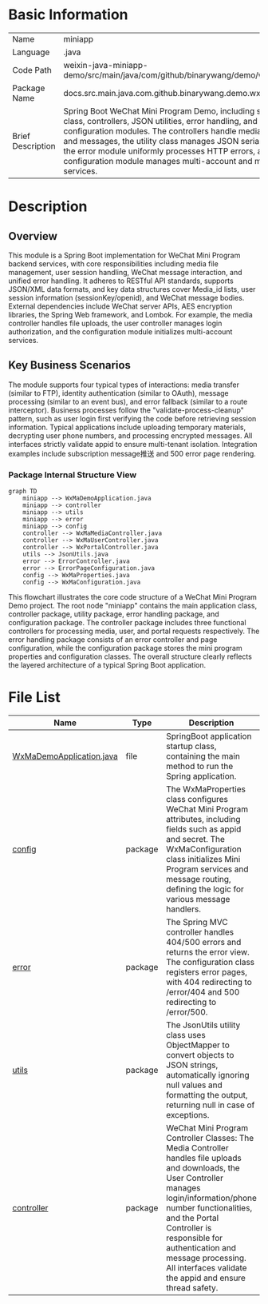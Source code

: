 # Basic Information

|      |      |
|------|------|
| Name | miniapp |
| Language | .java |
| Code Path | weixin-java-miniapp-demo/src/main/java/com/github/binarywang/demo/wx/miniapp |
| Package Name | docs.src.main.java.com.github.binarywang.demo.wx.miniapp |
| Brief Description | Spring Boot WeChat Mini Program Demo, including startup class, controllers, JSON utilities, error handling, and configuration modules. The controllers handle media, users, and messages, the utility class manages JSON serialization, the error module uniformly processes HTTP errors, and the configuration module manages multi-account and messaging services. |

# Description

## Overview  
This module is a Spring Boot implementation for WeChat Mini Program backend services, with core responsibilities including media file management, user session handling, WeChat message interaction, and unified error handling. It adheres to RESTful API standards, supports JSON/XML data formats, and key data structures cover Media_id lists, user session information (sessionKey/openid), and WeChat message bodies. External dependencies include WeChat server APIs, AES encryption libraries, the Spring Web framework, and Lombok. For example, the media controller handles file uploads, the user controller manages login authorization, and the configuration module initializes multi-account services.  

## Key Business Scenarios  
The module supports four typical types of interactions: media transfer (similar to FTP), identity authentication (similar to OAuth), message processing (similar to an event bus), and error fallback (similar to a route interceptor). Business processes follow the "validate-process-cleanup" pattern, such as user login first verifying the code before retrieving session information. Typical applications include uploading temporary materials, decrypting user phone numbers, and processing encrypted messages. All interfaces strictly validate appid to ensure multi-tenant isolation. Integration examples include subscription message推送 and 500 error page rendering.


### Package Internal Structure View

```mermaid
graph TD
    miniapp --> WxMaDemoApplication.java
    miniapp --> controller
    miniapp --> utils
    miniapp --> error
    miniapp --> config
    controller --> WxMaMediaController.java
    controller --> WxMaUserController.java
    controller --> WxPortalController.java
    utils --> JsonUtils.java
    error --> ErrorController.java
    error --> ErrorPageConfiguration.java
    config --> WxMaProperties.java
    config --> WxMaConfiguration.java
```

This flowchart illustrates the core code structure of a WeChat Mini Program Demo project. The root node "miniapp" contains the main application class, controller package, utility package, error handling package, and configuration package. The controller package includes three functional controllers for processing media, user, and portal requests respectively. The error handling package consists of an error controller and page configuration, while the configuration package stores the mini program properties and configuration classes. The overall structure clearly reflects the layered architecture of a typical Spring Boot application.

# File List

| Name   | Type  | Description |
|-------|------|-------------|
| [WxMaDemoApplication.java](WxMaDemoApplication.md) | file | SpringBoot application startup class, containing the main method to run the Spring application. |
| [config](config/_module.md) | package | The WxMaProperties class configures WeChat Mini Program attributes, including fields such as appid and secret. The WxMaConfiguration class initializes Mini Program services and message routing, defining the logic for various message handlers. |
| [error](error/_module.md) | package | The Spring MVC controller handles 404/500 errors and returns the error view. The configuration class registers error pages, with 404 redirecting to /error/404 and 500 redirecting to /error/500. |
| [utils](utils/_module.md) | package | The JsonUtils utility class uses ObjectMapper to convert objects to JSON strings, automatically ignoring null values and formatting the output, returning null in case of exceptions. |
| [controller](controller/_module.md) | package | WeChat Mini Program Controller Classes: The Media Controller handles file uploads and downloads, the User Controller manages login/information/phone number functionalities, and the Portal Controller is responsible for authentication and message processing. All interfaces validate the appid and ensure thread safety. |



